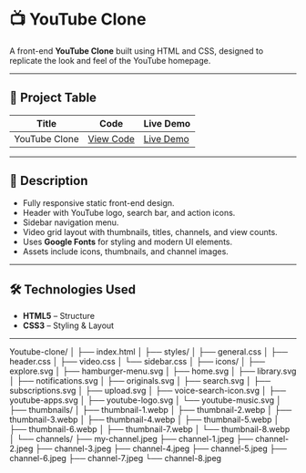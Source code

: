 # 📺 YouTube Clone

A front-end **YouTube Clone** built using HTML and CSS, designed to replicate the look and feel of the YouTube homepage.

---

## 📂 Project Table

| Title         | Code                                                                  | Live Demo |
|--------------|-----------------------------------------------------------------------|-----------|
| YouTube Clone | [View Code](https://github.com/rohini19-coder/Youtube-clone) | [Live Demo](https://rohini19-coder.github.io/Youtube-clone/) |

---

## 📜 Description
- Fully responsive static front-end design.
- Header with YouTube logo, search bar, and action icons.
- Sidebar navigation menu.
- Video grid layout with thumbnails, titles, channels, and view counts.
- Uses **Google Fonts** for styling and modern UI elements.
- Assets include icons, thumbnails, and channel images.

---

## 🛠 Technologies Used
- **HTML5** – Structure
- **CSS3** – Styling & Layout

---
Youtube-clone/
│
├── index.html
│
├── styles/
│   ├── general.css
│   ├── header.css
│   ├── video.css
│   └── sidebar.css
│
├── icons/
│   ├── explore.svg
│   ├── hamburger-menu.svg
│   ├── home.svg
│   ├── library.svg
│   ├── notifications.svg
│   ├── originals.svg
│   ├── search.svg
│   ├── subscriptions.svg
│   ├── upload.svg
│   ├── voice-search-icon.svg
│   ├── youtube-apps.svg
│   ├── youtube-logo.svg
│   └── youtube-music.svg
│
├── thumbnails/
│   ├── thumbnail-1.webp
│   ├── thumbnail-2.webp
│   ├── thumbnail-3.webp
│   ├── thumbnail-4.webp
│   ├── thumbnail-5.webp
│   ├── thumbnail-6.webp
│   ├── thumbnail-7.webp
│   └── thumbnail-8.webp
│
└── channels/
    ├── my-channel.jpeg
    ├── channel-1.jpeg
    ├── channel-2.jpeg
    ├── channel-3.jpeg
    ├── channel-4.jpeg
    ├── channel-5.jpeg
    ├── channel-6.jpeg
    ├── channel-7.jpeg
    └── channel-8.jpeg

